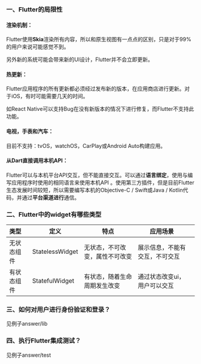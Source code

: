 ### 一、Flutter的局限性

#### 渲染机制：

Flutter使用**Skia**渲染所有内容，所以和原生视图有一点点的区别，只是对于99%的用户来说可能感觉不到。

另外新的系统可能会带来新的UI设计，Flutter并不会立即更新。

#### 热更新：

Flutter应用程序的所有更新都必须经过发布新的版本，在应用商店进行更新。对于iOS，有时可能需要几天的时间。

如React Native可以支持Bug在没有新版本的情况下进行修复，而Flutter不支持此功能。

#### 电视，手表和汽车：

目前不支持：tvOS，watchOS，CarPlay或Android Auto构建应用。

#### 从Dart直接调用本机API：

Flutter可以与本机平台API交互，但不能直接交互。可以通过**语言绑定**，使用与编写应用程序时使用的相同语言来使用本机API 。使用第三方插件，但是目前Flutter生态发展时间较短，所以需要编写本机的Objective-C / Swift或Java / Kotlin代码，并通过**平台渠道进行**通信。

### 二、Flutter中的widget有哪些类型

| 类型       | 定义            | 特点                           | 应用场景                       |      |
| :--------- | --------------- | ------------------------------ | ------------------------------ | ---- |
| 无状态组件 | StatelessWidget | 无状态，不可改变，属性不可改变 | 展示信息，不能有交互，不可交互 |      |
| 有状态组件 | StatefulWidget  | 有状态，随着生命周期发生改变   | 通过状态改变ui，用户可以交互   |      |

### 三、如何对用户进行身份验证和登录？

见例子answer/lib

### 四、执行Flutter集成测试？

见例子answer/test

